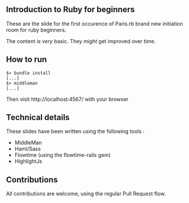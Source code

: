 ## Introduction to Ruby for beginners

These are the slide for the first occurence of Paris.rb brand new initiation room for ruby beginners.

The content is _very_ basic. They *might* get improved over time.

## How to run

    $> bundle install
    [...]
    $> middleman
    [...]

Then visit http://localhost:4567/ with your browser

## Technical details

These slides have been written using the following tools :

* MiddleMan
* Haml/Sass
* Flowtime (using the flowtime-rails gem)
* HighlightJs

## Contributions

All contributions are welcome, using the regular Pull Request flow.

